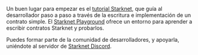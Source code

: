 Un buen lugar para empezar es el [tutorial Starknet](https://docs.starknet.io/documentation/), que guía al desarrollador paso a paso a través de la escritura e implementación de un contrato simple. El [Starknet Playground](https://starknet.io/playground/?lesson=starknet_contract) ofrece un entorno para aprender a escribir contratos Starknet y probarlos. 

Puedes formar parte de la comunidad de desarrolladores, y apoyarla, uniéndote al servidor de [Starknet Discord](https://discord.com/invite/QypNMzkHbc).